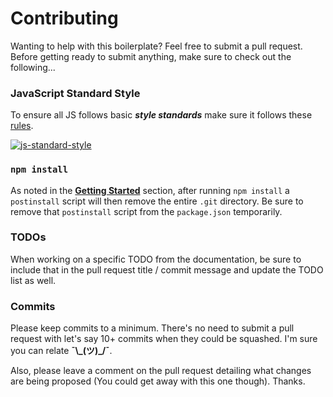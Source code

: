 # Contributing
Wanting to help with this boilerplate? Feel free to submit a pull request. Before getting ready to submit anything, make sure to check out the following...

### JavaScript Standard Style
To ensure all JS follows basic ***style standards*** make sure it follows these [rules](http://standardjs.com/#rules).

[![js-standard-style](https://cdn.rawgit.com/feross/standard/master/badge.svg)](https://github.com/feross/standard)

### `npm install`
As noted in the [**Getting Started**](getting_started.md) section, after running `npm install` a `postinstall` script will then remove the entire `.git` directory. Be sure to remove that `postinstall` script from the `package.json` temporarily. 

### TODOs
When working on a specific TODO from the documentation, be sure to include that in the pull request title / commit message and update the TODO list as well. 

### Commits
Please keep commits to a minimum. There's no need to submit a pull request with let's say 10+ commits when they could be squashed. I'm sure you can relate **¯\\\_(ツ)\_/¯**.

Also, please leave a comment on the pull request detailing what changes are being proposed (You could get away with this one though). Thanks.